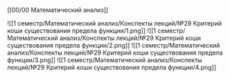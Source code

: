 [[00/00 Математический анализ]]

![[1 семестр/Математический анализ/Конспекты лекций/№29 Критерий коши существования предела функции/1.png]]
![[1 семестр/Математический анализ/Конспекты лекций/№29 Критерий коши существования предела функции/2.png]]
![[1 семестр/Математический анализ/Конспекты лекций/№29 Критерий коши существования предела функции/3.png]]
![[1 семестр/Математический анализ/Конспекты лекций/№29 Критерий коши существования предела функции/4.png]]